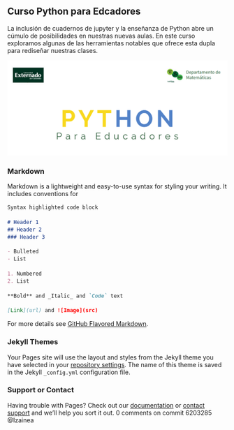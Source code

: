 ## Curso Python para Edcadores

La inclusión de cuadernos de jupyter y la enseñanza de Python abre un cúmulo de posibilidades en nuestras nuevas aulas. En este curso exploramos algunas de las herramientas notables que ofrece esta dupla para rediseñar nuestras clases. 

![Presentación](/img/cabezacurso.png)

### Markdown

Markdown is a lightweight and easy-to-use syntax for styling your writing. It includes conventions for

```markdown
Syntax highlighted code block

# Header 1
## Header 2
### Header 3

- Bulleted
- List

1. Numbered
2. List

**Bold** and _Italic_ and `Code` text

[Link](url) and ![Image](src)
```

For more details see [GitHub Flavored Markdown](https://guides.github.com/features/mastering-markdown/).

### Jekyll Themes

Your Pages site will use the layout and styles from the Jekyll theme you have selected in your [repository settings](https://github.com/MCG-Externado/Curso-Python/settings). The name of this theme is saved in the Jekyll `_config.yml` configuration file.

### Support or Contact

Having trouble with Pages? Check out our [documentation](https://help.github.com/categories/github-pages-basics/) or [contact support](https://github.com/contact) and we’ll help you sort it out.
0 comments on commit 6203285
@Izainea
